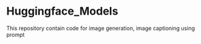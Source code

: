 # Huggingface_Models
This repository contain code for image generation, image captioning using prompt
